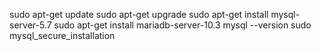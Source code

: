 sudo apt-get update
sudo apt-get upgrade
sudo apt-get install mysql-server-5.7
sudo apt-get install mariadb-server-10.3
mysql --version
sudo mysql_secure_installation
